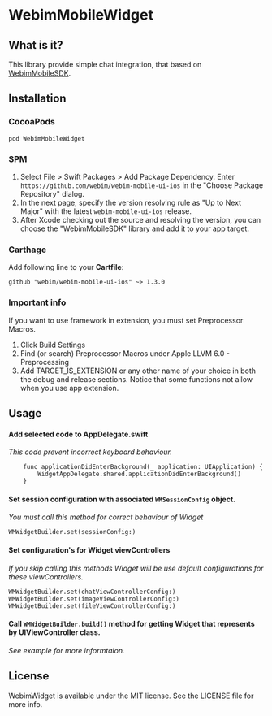 # WebimMobileWidget

## What is it?
This library provide simple chat integration, that based on [WebimMobileSDK](https://github.com/webim/webim-client-sdk-ios/).

## Installation

### CocoaPods
```
pod WebimMobileWidget
```

### SPM
1. Select File > Swift Packages > Add Package Dependency. Enter `https://github.com/webim/webim-mobile-ui-ios` in the "Choose Package Repository" dialog.
2. In the next page, specify the version resolving rule as "Up to Next Major" with the latest `webim-mobile-ui-ios` release.
3. After Xcode checking out the source and resolving the version, you can choose the "WebimMobileSDK" library and add it to your app target.

### Carthage
Add following line to your **Cartfile**:
```
github "webim/webim-mobile-ui-ios" ~> 1.3.0
```


### Important info
If you want to use framework in extension, you must set Preprocessor Macros.
1) Click Build Settings
2) Find (or search) Preprocessor Macros under Apple LLVM 6.0 - Preprocessing
3) Add TARGET_IS_EXTENSION or any other name of your choice in both the debug and release sections.
Notice that some functions not allow when you use app extension.


## Usage

#### Add selected code to AppDelegate.swift ####
*This code prevent incorrect keyboard behaviour.*
```
    func applicationDidEnterBackground(_ application: UIApplication) {
        WidgetAppDelegate.shared.applicationDidEnterBackground()
    }
```

#### Set session configuration with associated `WMSessionConfig` object. ####
*You must call this method for correct behaviour of Widget*
```
WMWidgetBuilder.set(sessionConfig:)
```

#### Set configuration's for Widget viewControllers ####
*If you skip calling this methods Widget will be use default configurations for these viewControllers.*
```
WMWidgetBuilder.set(chatViewControllerConfig:)
WMWidgetBuilder.set(imageViewControllerConfig:)
WMWidgetBuilder.set(fileViewControllerConfig:)
``` 

#### Call `WMWidgetBuilder.build()` method for getting Widget that represents by UIViewController class. ####
*See example for more informtaion.*

## License

WebimWidget is available under the MIT license. See the LICENSE file for more info.
